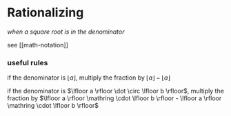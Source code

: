# Rationalizing

_when a square root is in the denominator_

see [[math-notation]]

### useful rules

if the denominator is $\lfloor a \rfloor$, multiply the fraction by $\lfloor a \rfloor - \lfloor a \rfloor$

if the denominator is $\lfloor a \rfloor \dot \circ \lfloor b \rfloor$, multiply the fraction by $\lfloor a \rfloor \mathring \cdot \lfloor b \rfloor - \lfloor a \rfloor \mathring \cdot \lfloor b \rfloor$
